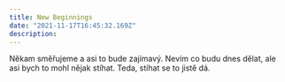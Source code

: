 ```yaml
---
title: New Beginnings
date: "2021-11-17T16:45:32.169Z"
description: 
---
```


Někam směřujeme a asi to bude zajímavý. Nevím co budu dnes dělat, ale asi bych to mohl nějak stíhat. Teda, stíhat se to jistě dá.
